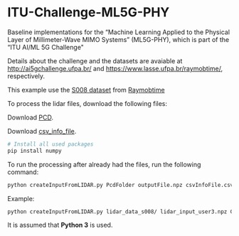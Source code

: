 # ITU-Challenge-ML5G-PHY
Baseline implementations for the  “Machine Learning Applied to the Physical Layer of Millimeter-Wave MIMO Systems” (ML5G-PHY), which is part of the “ITU AI/ML 5G Challenge"

Details about the challenge and the datasets are avaiable at http://ai5gchallenge.ufpa.br/ and https://www.lasse.ufpa.br/raymobtime/, respectively.

This example use the [S008 dataset](https://nextcloud.lasseufpa.org/s/FQgjXx7r52c7Ww9) from [Raymobtime](https://www.lasse.ufpa.br/raymobtime/)

To process the lidar files, download the following files:

Download [PCD](https://nextcloud.lasseufpa.org/s/pwSk9CJnsZoK2ts).

Download [csv_info_file](https://nextcloud.lasseufpa.org/s/afpG6qgmRPaJBfw).

```bash
# Install all used packages
pip install numpy
``` 

To run the processing after already had the files, run the following command:

```bash
python createInputFromLIDAR.py PcdFolder outputFile.npz csvInfoFile.csv indexOfTheAnalyzedUser
```

Example:
```bash
python createInputFromLIDAR.py lidar_data_s008/ lidar_input_user3.npz CoordVehiclesRxPerScene_s008.csv 3
```

It is assumed that **Python 3** is used.
